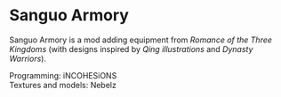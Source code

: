 # Sanguo Armory

Sanguo Armory is a mod adding equipment from *Romance of the Three Kingdoms* (with designs inspired by *Qing illustrations* and *Dynasty Warriors*).

Programming: iNCOHESiONS \
Textures and models: Nebelz
